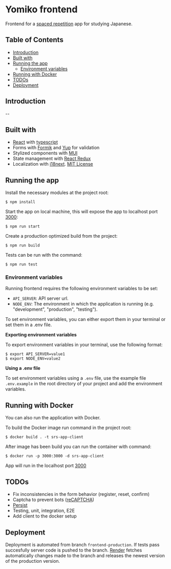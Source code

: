 # Yomiko frontend
Frontend for a [spaced repetition](https://en.wikipedia.org/wiki/Spaced_repetition) app for studying Japanese.

## Table of Contents
* [Introduction](#introduction)
* [Built with](#built-with)
* [Running the app](#running-the-app)
    * [Environment variables](#environment-variables)
* [Running with Docker](#running-with-docker)
* [TODOs](#todos)
* [Deployment](#deployment)

## Introduction
--

## Built with
- [React](https://reactjs.org/) with [typescript](https://www.typescriptlang.org/)
- Forms with [Formik](https://github.com/jaredpalmer/formik) and [Yup](https://github.com/jquense/yup) for validation
- Stylized components with [MUI](https://github.com/mui/material-ui)
- State management with [React Redux](https://react-redux.js.org/)
- Localization with [i18next](https://www.i18next.com/). [MIT License](https://github.com/i18next/i18next/blob/master/LICENSE)

## Running the app
Install the necessary modules at the project root:
```
$ npm install
```

Start the app on local machine, this will expose the app to localhost port [3000](http://localhost:3000/):
```
$ npm run start
```

Create a production optimized build from the project:
```
$ npm run build
```

Tests can be run with the command:
```
$ npm run test
```

### Environment variables
Running frontend requires the following environment variables to be set:

* `API_SERVER`: API server url.
* `NODE_ENV`: The environment in which the application is running (e.g. "development", "production", "testing").

To set environment variables, you can either export them in your terminal or set them in a .env file.

**Exporting environment variables**

To export environment variables in your terminal, use the following format:
```
$ export API_SERVER=value1
$ export NODE_ENV=value2
```

**Using a .env file**

To set environment variables using a `.env` file, use the example file `.env.example`
in the root directory of your project and add the environment variables.

## Running with Docker
You can also run the application with Docker.

To build the Docker image run command in the project root:
```
$ docker build . -t srs-app-client
```

After image has been build you can run the container with command:
```
$ docker run -p 3000:3000 -d srs-app-client
```

App will run in the localhost port [3000](http://localhost:3000/)

## TODOs
* Fix inconsistencies in the form behavior (register, reset, confirm)
* Captcha to prevent bots ([reCAPTCHA](https://www.google.com/recaptcha/about/))
* [Persist](https://blog.logrocket.com/persist-state-redux-persist-redux-toolkit-react/)
* Testing, unit, integration, E2E
* Add client to the docker setup

## Deployment
Deployment is automated from branch `frontend-production`. If tests pass succesfully server code is pushed to the branch.
[Render](https://render.com/) fetches automatically changes made to the branch and releases the newest version of the
production version.
